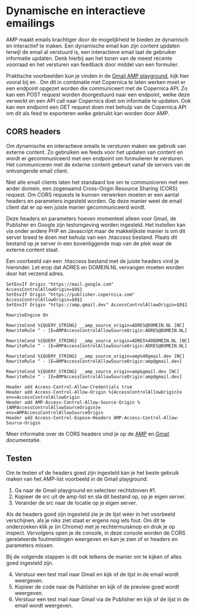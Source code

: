 # Dynamische en interactieve emailings
AMP maakt emails krachtiger door de mogelijkheid te bieden ze dynamisch en interactief te maken. Een dynamische email kan zijn content updaten terwijl de email al verstuurd is, een interactieve email laat de gebruiker informatie updaten. Denk hierbij aan het tonen van de meest recente voorraad en het versturen van feedback door middel van een formulier.

Praktische voorbeelden kun je vinden in de [Gmail AMP playground](https://amp.gmail.dev/playground/), kijk hier vooral bij <amp-list> en <amp-form>. Om dit in combinatie met Copernica te laten werken moet er een endpoint opgezet worden die communiceert met de Copernica API. Zo kan een POST request worden doorgestuurd naar een endpoint, welke deze verwerkt en een API call naar Copernica doet om informatie te updaten. Ook kan een endpoint een GET request doen met behulp van de Copernica API om dit als feed te exporteren welke gebruikt kan worden door AMP.

## CORS headers
Om dynamische en interactieve emails te versturen maken we gebruik van externe content. Zo gebruiken we feeds voor het updaten van content en wordt er gecommuniceerd met een endpoint om formulieren te versturen. Het communiceren met de externe content gebeurt vanaf de servers van de ontvangende email client.

Niet alle email clients laten het standaard toe om te communiceren met een ander domein, een zogenaamd Cross-Origin Resource Sharing (CORS) request. Om CORS requests te kunnen verwerken moeten er een aantal headers en parameters ingesteld worden. Op deze manier weet de email client dat er op een juiste manier gecommuniceerd wordt. 

Deze headers en parameters hoeven momenteel alleen voor Gmail, de Publisher en Google zijn testomgeving worden ingesteld. Het instellen kan via onder andere PHP en Javascript maar de makkelijkste manier is om dit server breed te doen met behulp van een .htaccess bestand. Plaats dit bestand op je server in een bovenliggende map van de plek waar de externe content staat.

Een voorbeeld van een .htaccess bestand met de juiste headers vind je hieronder. Let erop dat ADRES en DOMEIN.NL vervangen moeten worden door het verzend adres.

```
SetEnvIf Origin "https://mail.google.com" AccessControlAllowOrigin=$0$1
SetEnvIf Origin "https://publisher.copernica.com" AccessControlAllowOrigin=$0$1
SetEnvIf Origin "https://amp.gmail.dev" AccessControlAllowOrigin=$0$1

RewriteEngine On

RewriteCond %{QUERY_STRING} __amp_source_origin=ADRES@DOMEIN.NL [NC]
RewriteRule ^ - [E=AMPAccessControlAllowSourceOrigin:ADRES@DOMEIN.NL]

RewriteCond %{QUERY_STRING} __amp_source_origin=ADRES%40DOMEIN.NL [NC]
RewriteRule ^ - [E=AMPAccessControlAllowSourceOrigin:ADRES@DOMEIN.NL]

RewriteCond %{QUERY_STRING} __amp_source_origin=amp%40gmail.dev [NC]
RewriteRule ^ - [E=AMPAccessControlAllowSourceOrigin:amp@gmail.dev]

RewriteCond %{QUERY_STRING} __amp_source_origin=amp&gmail.dev [NC]
RewriteRule ^ - [E=AMPAccessControlAllowSourceOrigin:amp@gmail.dev]

Header add Access-Control-Allow-Credentials true
Header add Access-Control-Allow-Origin %{AccessControlAllowOrigin}e env=AccessControlAllowOrigin
Header add AMP-Access-Control-Allow-Source-Origin %{AMPAccessControlAllowSourceOrigin}e env=AMPAccessControlAllowSourceOrigin
Header add Access-Control-Expose-Headers AMP-Access-Control-Allow-Source-Origin
```

Meer informatie over de CORS headers vind je op de [AMP](https://amp.dev/documentation/guides-and-tutorials/learn/amp-caches-and-cors/amp-cors-requests/) en [Gmail](https://developers.google.com/gmail/ampemail/security-requirements) documentatie.

## Testen
Om te testen of de headers goed zijn ingesteld kan je het beste gebruik maken van het AMP-list voorbeeld in de Gmail playground.

1. Ga naar de Gmail playground en selecteer rechtsboven <amp-list> #1.
2. Kopieer de src uit de amp-list en sla dit bestand op, op je eigen server.
3. Verander de src naar de locatie op je eigen server.

Als de headers goed zijn ingesteld zie je de lijst weer in het voorbeeld verschijnen, als je niks ziet staat er ergens nog iets fout. Om dit te onderzoeken klik je (in Chrome) met je rechtermuisknop en druk je op inspect. Vervolgens open je de console, in deze console worden de CORS gerelateerde foutmeldingen weergeven en kan je zien of er headers en parameters missen.

Bij de volgende stappen is dit ook telkens de manier om te kijken of alles goed ingesteld zijn.

4. Verstuur een test mail naar Gmail en kijk of de lijst in de email wordt weergeven.
5. Kopieer de code naar de Publisher en kijk of de preview goed wordt weergeven.
6. Verstuur een test mail naar Gmail via de Publisher en kijk of de lijst in de email wordt weergeven.





